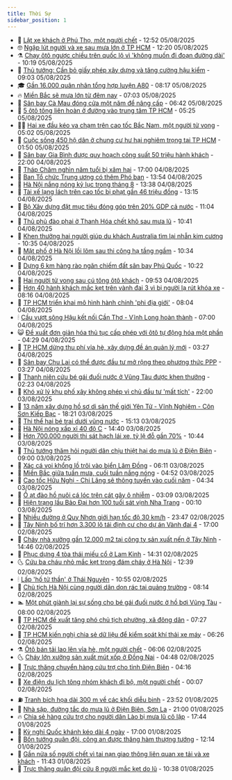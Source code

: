 ```yaml
---
title: Thời Sự
sidebar_position: 1
---
```


<!-- vnexpress-thoi-su:START -->
- 🦒 [Lật xe khách ở Phú Thọ, một người chết](https://vnexpress.net/lat-xe-khach-o-phu-tho-mot-nguoi-chet-4923109.html) - 12:52 05/08/2025
- 🤓 [Ngập lút người và xe sau mưa lớn ở TP HCM](https://vnexpress.net/ngap-lut-nguoi-va-xe-sau-mua-lon-o-tp-hcm-4923111.html) - 12:20 05/08/2025
- ⚗️ [Chạy ôtô ngược chiều trên quốc lộ vì &#39;không muốn đi đoạn đường dài&#39;](https://vnexpress.net/chay-oto-nguoc-chieu-tren-quoc-lo-vi-khong-muon-di-doan-duong-dai-4923051.html) - 10:19 05/08/2025
- 🌊 [Thủ tướng: Cần bỏ giấy phép xây dựng và tăng cường hậu kiểm](https://vnexpress.net/thu-tuong-can-bo-giay-phep-xay-dung-va-tang-cuong-hau-kiem-4922921.html) - 09:03 05/08/2025
- 🎓 [Gần 16.000 quân nhân tổng hợp luyện A80](https://vnexpress.net/gan-16-000-quan-nhan-tong-hop-luyen-a80-4922933.html) - 08:17 05/08/2025
- 🔥 [Miền Bắc sẽ mưa lớn từ đêm nay](https://vnexpress.net/mien-bac-se-mua-lon-tu-dem-nay-4922929.html) - 07:03 05/08/2025
- 🦏 [Sân bay Cà Mau đóng cửa một năm để nâng cấp](https://vnexpress.net/san-bay-ca-mau-dong-cua-mot-nam-de-nang-cap-4922927.html) - 06:42 05/08/2025
- 👺 [5 ôtô tông liên hoàn ở đường vào trung tâm TP HCM](https://vnexpress.net/5-oto-tong-lien-hoan-o-duong-vao-trung-tam-tp-hcm-4922912.html) - 05:25 05/08/2025
- 🧑‍🏫 [Hai xe đầu kéo va chạm trên cao tốc Bắc Nam, một người tử vong](https://vnexpress.net/hai-xe-dau-keo-va-cham-tren-cao-toc-bac-nam-mot-nguoi-tu-vong-4922876.html) - 05:02 05/08/2025
- 🚦 [Cuộc sống 450 hộ dân ở chung cư hư hại nghiêm trọng tại TP HCM](https://vnexpress.net/cuoc-song-450-ho-dan-o-chung-cu-hu-hai-nghiem-trong-tai-tp-hcm-4922206.html) - 01:50 05/08/2025
- 🎉 [Sân bay Gia Bình được quy hoạch công suất 50 triệu hành khách](https://vnexpress.net/san-bay-gia-binh-duoc-quy-hoach-cong-suat-50-trieu-hanh-khach-4922656.html) - 22:00 04/08/2025
- 🦒 [Tháp Chăm nghìn năm tuổi bị xâm hại](https://vnexpress.net/thap-cham-nghin-nam-tuoi-bi-xam-hai-4922622.html) - 17:00 04/08/2025
- 🤗 [Ban Tổ chức Trung ương có thêm Phó ban](https://vnexpress.net/ban-to-chuc-trung-uong-co-them-pho-ban-4922651.html) - 13:54 04/08/2025
- 💼 [Hà Nội nắng nóng kỷ lục trong tháng 8](https://vnexpress.net/ha-noi-nang-nong-ky-luc-trong-thang-8-4922649.html) - 13:38 04/08/2025
- 🤩 [Tài xế lạng lách trên cao tốc bị phạt gần 46 triệu đồng](https://vnexpress.net/tai-xe-lang-lach-tren-cao-toc-bi-phat-gan-46-trieu-dong-4922637.html) - 13:15 04/08/2025
- 🤡 [Bộ Xây dựng đặt mục tiêu đóng góp trên 20% GDP cả nước](https://vnexpress.net/bo-xay-dung-dat-muc-tieu-dong-gop-tren-20-gdp-ca-nuoc-4922512.html) - 11:04 04/08/2025
- 💯 [Thủ phủ đào phai ở Thanh Hóa chết khô sau mưa lũ](https://vnexpress.net/thu-phu-dao-phai-o-thanh-hoa-chet-kho-sau-mua-lu-4922406.html) - 10:41 04/08/2025
- 👺 [Khen thưởng hai người giúp du khách Australia tìm lại nhẫn kim cương](https://vnexpress.net/khen-thuong-hai-nguoi-giup-du-khach-australia-tim-lai-nhan-kim-cuong-4922601.html) - 10:35 04/08/2025
- 🌮 [Mặt phố ở Hà Nội lồi lõm sau thi công hạ tầng ngầm](https://vnexpress.net/mat-pho-o-ha-noi-loi-lom-sau-thi-cong-ha-tang-ngam-4922478.html) - 10:34 04/08/2025
- 🥸 [Dựng 6 km hàng rào ngăn chiếm đất sân bay Phú Quốc](https://vnexpress.net/dung-6-km-hang-rao-ngan-chiem-dat-san-bay-phu-quoc-4922604.html) - 10:22 04/08/2025
- 🐻 [Hai người tử vong sau cú tông ôtô khách](https://vnexpress.net/hai-nguoi-tu-vong-sau-cu-tong-oto-khach-4922597.html) - 09:53 04/08/2025
- 👀 [Hơn 40 hành khách mắc kẹt trên vành đai 3 vì bị người lạ rút khóa xe](https://vnexpress.net/hon-40-hanh-khach-mac-ket-tren-vanh-dai-3-vi-bi-nguoi-la-rut-khoa-xe-4922487.html) - 08:16 04/08/2025
- 🤔 [TP HCM triển khai mô hình hành chính &#39;phi địa giới&#39;](https://vnexpress.net/tp-hcm-trien-khai-mo-hinh-hanh-chinh-phi-dia-gioi-4922509.html) - 08:04 04/08/2025
- 🕯 [Cầu vượt sông Hậu kết nối Cần Thơ - Vĩnh Long hoàn thành](https://vnexpress.net/cau-vuot-song-hau-ket-noi-can-tho-vinh-long-hoan-thanh-4922237.html) - 07:00 04/08/2025
- 😺 [Đề xuất đơn giản hóa thủ tục cấp phép với ôtô tự động hóa một phần](https://vnexpress.net/de-xuat-don-gian-hoa-thu-tuc-cap-phep-voi-oto-tu-dong-hoa-mot-phan-4922303.html) - 04:29 04/08/2025
- 🦆 [TP HCM dừng thu phí vỉa hè, xây dựng đề án quản lý mới](https://vnexpress.net/tp-hcm-dung-thu-phi-via-he-xay-dung-de-an-quan-ly-moi-4922388.html) - 03:27 04/08/2025
- 🧰 [Sân bay Chu Lai có thể được đầu tư mở rộng theo phương thức PPP](https://vnexpress.net/san-bay-chu-lai-co-the-duoc-dau-tu-mo-rong-theo-phuong-thuc-ppp-4922343.html) - 03:27 04/08/2025
- 🦍 [Thanh niên cứu bé gái đuối nước ở Vũng Tàu được khen thưởng](https://vnexpress.net/thanh-nien-cuu-be-gai-duoi-nuoc-o-vung-tau-duoc-khen-thuong-4922333.html) - 02:23 04/08/2025
- 🧰 [Khó xử lý khu phố xây không phép vì chủ đầu tư &#39;mất tích&#39;](https://vnexpress.net/kho-xu-ly-khu-pho-xay-khong-phep-vi-chu-dau-tu-mat-tich-4921750.html) - 22:00 03/08/2025
- 💃 [13 năm xây dựng hồ sơ di sản thế giới Yên Tử - Vĩnh Nghiêm - Côn Sơn Kiếp Bạc](https://vnexpress.net/13-nam-xay-dung-ho-so-di-san-the-gioi-yen-tu-vinh-nghiem-con-son-kiep-bac-4916327.html) - 18:21 03/08/2025
- 🧰 [Thi thể hai bé trai dưới vũng nước](https://vnexpress.net/thi-the-hai-be-trai-duoi-vung-nuoc-4922227.html) - 15:13 03/08/2025
- 🚀 [Hà Nội nóng xấp xỉ 40 độ C](https://vnexpress.net/ha-noi-nong-xap-xi-40-do-c-4922220.html) - 14:40 03/08/2025
- 🎊 [Hơn 700.000 người thi sát hạch lái xe, tỷ lệ đỗ gần 70%](https://vnexpress.net/hon-700-000-nguoi-thi-sat-hach-lai-xe-ty-le-do-gan-70-4922193.html) - 10:44 03/08/2025
- 🤭 [Thủ tướng thăm hỏi người dân chịu thiệt hại do mưa lũ ở Điện Biên](https://vnexpress.net/thu-tuong-tham-hoi-nguoi-dan-chiu-thiet-hai-do-mua-lu-o-dien-bien-4922131.html) - 09:00 03/08/2025
- 🤗 [Xác cá voi khổng lồ trôi vào biển Lâm Đồng](https://vnexpress.net/xac-ca-voi-khong-lo-troi-vao-bien-lam-dong-4922143.html) - 06:11 03/08/2025
- 🌈 [Miền Bắc giữa tuần mưa, cuối tuần nắng nóng](https://vnexpress.net/mien-bac-giua-tuan-mua-cuoi-tuan-nang-nong-4922117.html) - 04:52 03/08/2025
- 🦣 [Cao tốc Hữu Nghị - Chi Lăng sẽ thông tuyến vào cuối năm](https://vnexpress.net/cao-toc-huu-nghi-chi-lang-se-thong-tuyen-vao-cuoi-nam-4922098.html) - 04:34 03/08/2025
- 🎡 [Ồ ạt đào hồ nuôi cá lóc trên cát gây ô nhiễm](https://vnexpress.net/o-at-dao-ho-nuoi-ca-loc-tren-cat-gay-o-nhiem-4921852.html) - 03:09 03/08/2025
- 🦏 [Hiện trạng lầu Bảo Đại hơn 100 tuổi sát vịnh Nha Trang](https://vnexpress.net/hien-trang-lau-bao-dai-hon-100-tuoi-sat-vinh-nha-trang-4921749.html) - 00:10 03/08/2025
- 🎊 [Nhiều đường ở Quy Nhơn giới hạn tốc độ 30 km/h](https://vnexpress.net/nhieu-duong-o-quy-nhon-gioi-han-toc-do-30-km-h-4921626.html) - 23:47 02/08/2025
- 🫶 [Tây Ninh bố trí hơn 3.300 lô tái định cư cho dự án Vành đai 4](https://vnexpress.net/tay-ninh-bo-tri-hon-3-300-lo-tai-dinh-cu-cho-du-an-vanh-dai-4-4921999.html) - 17:00 02/08/2025
- 🤔 [Cháy nhà xưởng gần 12.000 m2 tại công ty sản xuất nến ở Tây Ninh](https://vnexpress.net/chay-nha-xuong-gan-12-000-m2-tai-cong-ty-san-xuat-nen-o-tay-ninh-4922032.html) - 14:46 02/08/2025
- 🤠 [Phục dựng 4 tòa thái miếu cổ ở Lam Kinh](https://vnexpress.net/phuc-dung-4-toa-thai-mieu-co-o-lam-kinh-4921549.html) - 14:31 02/08/2025
- 🌜 [Cứu ba cháu nhỏ mắc kẹt trong đám cháy ở Hà Nội](https://vnexpress.net/cuu-ba-chau-nho-mac-ket-trong-dam-chay-o-ha-noi-4922018.html) - 12:39 02/08/2025
- 🕯 [Lấp &#39;hố tử thần&#39; ở Thái Nguyên](https://vnexpress.net/lap-ho-tu-than-o-thai-nguyen-4921975.html) - 10:55 02/08/2025
- 🤔 [Chủ tịch Hà Nội cùng người dân dọn rác tại quảng trường](https://vnexpress.net/chu-tich-ha-noi-cung-nguoi-dan-don-rac-tai-quang-truong-4921900.html) - 08:14 02/08/2025
- 🏊 [Một phút giành lại sự sống cho bé gái đuối nước ở hồ bơi Vũng Tàu](https://vnexpress.net/mot-phut-gianh-lai-su-song-cho-be-gai-duoi-nuoc-o-ho-boi-vung-tau-4921944.html) - 08:00 02/08/2025
- 🌮 [TP HCM đề xuất tăng phó chủ tịch phường, xã đông dân](https://vnexpress.net/tp-hcm-de-xuat-tang-pho-chu-tich-phuong-xa-dong-dan-4921924.html) - 07:27 02/08/2025
- 🫣 [TP HCM kiến nghị chia sẻ dữ liệu để kiểm soát khí thải xe máy](https://vnexpress.net/tp-hcm-kien-nghi-chia-se-du-lieu-de-kiem-soat-khi-thai-xe-may-4921929.html) - 06:26 02/08/2025
- ⚗️ [Ôtô bán tải lao lên vỉa hè, một người chết](https://vnexpress.net/oto-ban-tai-lao-len-via-he-mot-nguoi-chet-4921923.html) - 06:06 02/08/2025
- 🌜 [Cháy lớn xưởng sản xuất mút xốp ở Đồng Nai](https://vnexpress.net/chay-lon-xuong-san-xuat-mut-xop-o-dong-nai-4921911.html) - 04:48 02/08/2025
- 🌁 [Trực thăng chuyển hàng cứu trợ cho tỉnh Điện Biên](https://vnexpress.net/truc-thang-chuyen-hang-cuu-tro-cho-tinh-dien-bien-4921882.html) - 04:16 02/08/2025
- 🐲 [Xe điện du lịch tông nhóm khách đi bộ, một người chết](https://vnexpress.net/xe-dien-du-lich-tong-3-nguoi-di-bo-4921815.html) - 00:07 02/08/2025
- ⛽️ [Tranh bích họa dài 300 m về các khối diễu binh](https://vnexpress.net/tranh-bich-hoa-dai-300-m-ve-cac-khoi-dieu-binh-4921214.html) - 23:52 01/08/2025
- 🗽 [Nhà sập, đường tắc do mưa lũ ở Điện Biên, Sơn La](https://vnexpress.net/nha-sap-duong-tac-do-mua-lu-o-dien-bien-son-la-4921782.html) - 21:00 01/08/2025
- 🔥 [Chia sẻ hàng cứu trợ cho người dân Lào bị mưa lũ cô lập](https://vnexpress.net/chia-se-hang-cuu-tro-cho-nguoi-dan-lao-bi-mua-lu-co-lap-4921809.html) - 17:44 01/08/2025
- 💯 [Kỳ nghỉ Quốc khánh kéo dài 4 ngày](https://vnexpress.net/ky-nghi-quoc-khanh-keo-dai-4-ngay-4921767.html) - 17:00 01/08/2025
- 🦆 [Bốn tướng quân đội, công an được thăng hàm thượng tướng](https://vnexpress.net/bon-tuong-quan-doi-cong-an-duoc-thang-ham-thuong-tuong-4921762.html) - 12:14 01/08/2025
- 🫣 [Gần nửa số người chết vì tai nạn giao thông liên quan xe tải và xe khách](https://vnexpress.net/gan-nua-so-nguoi-chet-vi-tai-nan-giao-thong-lien-quan-xe-tai-va-xe-khach-4921621.html) - 11:43 01/08/2025
- 🤡 [Trực thăng quân đội cứu 8 người mắc kẹt do lũ](https://vnexpress.net/truc-thang-quan-doi-cuu-8-nguoi-mac-ket-do-lu-4921739.html) - 10:38 01/08/2025<!-- vnexpress-thoi-su:END -->